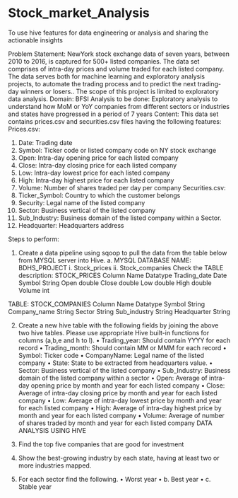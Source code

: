 # Stock_market_Analysis
To use hive features for data engineering or analysis and sharing the actionable insights


Problem Statement:
NewYork stock exchange data of seven years, between 2010 to 2016, is captured for 500+ listed companies. The data set comprises of intra-day prices and volume traded for each listed company. The data serves both for machine learning and exploratory analysis projects, to automate the trading process and to predict the next trading-day winners or losers.. The scope of this project is limited to exploratory data analysis.
Domain: BFSI
Analysis to be done: Exploratory analysis to understand how MoM or YoY companies from different sectors or industries and states have progressed in a period of 7 years
Content: This data set contains prices.csv and securities.csv files having the following features:
Prices.csv:
1.	Date: Trading date
2.	Symbol: Ticker code or listed company code on NY stock exchange
3.	Open: Intra-day opening price for each listed company
4.	Close: Intra-day closing price for each listed company
5.	Low: Intra-day lowest price for each listed company
6.	High: Intra-day highest price for each listed company
7.	Volume: Number of shares traded per day per company
Securities.csv:
1.	Ticker_Symbol: Country to which the customer belongs
2.	Security: Legal name of the listed company
3.	Sector: Business vertical of the listed company
4.	Sub_Industry: Business domain of the listed company within a Sector.
5.	Headquarter: Headquarters address

Steps to perform:
     
1) Create a data pipeline using sqoop to pull the data from the table below from MYSQL server into Hive.
a. MYSQL DATABASE NAME: BDHS_PROJECT
i. Stock_prices
ii. Stock_companies
Check the TABLE description: STOCK_PRICES
Column Name	Datatype
Trading_date	Date
Symbol	String
Open	double
Close	double
Low	double
High	double
Volume	int

TABLE: STOCK_COMPANIES
Column Name	Datatype
Symbol	String
Company_name	String
Sector	String
Sub_industry	String
Headquarter	String

2) Create a new hive table with the following fields by joining the above two hive tables.
Please use appropriate Hive built-in functions for columns (a,b,e and h to l).
•	Trading_year: Should contain YYYY for each record
•	Trading_month: Should contain MM or MMM for each record
•	Symbol: Ticker code
•	CompanyName: Legal name of the listed company
•	State: State to be extracted from headquarters value.
•	Sector: Business vertical of the listed company
•	Sub_Industry: Business domain of the listed company within a sector
•	Open: Average of intra-day opening price by month and year for each listed company
•	Close: Average of intra-day closing price by month and year for each listed company
•	Low: Average of intra-day lowest price by month and year for each listed company
•	High: Average of intra-day highest price by month and year for each listed company
•	Volume: Average of number of shares traded by month and year for each listed company
DATA ANALYSIS USING HIVE

3) Find the top five companies that are good for investment
4) Show the best-growing industry by each state, having at least two or more industries mapped.
5) For each sector find the following.
•	Worst year
•	b. Best year
•	c. Stable year
